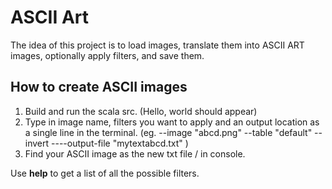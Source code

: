 # ASCII Art

The idea of this project is to load images, translate them into ASCII ART images, optionally apply filters, and save them.

## How to create ASCII images

1. Build and run the scala src. (Hello, world should appear)
2. Type in image name, filters you want to apply and an output location as a single line in the terminal. (eg. --image "abcd.png" --table "default" --invert ----output-file "mytextabcd.txt" )
3. Find your ASCII image as the new txt file / in console.

Use <b>help</b> to get a list of all the possible filters. 

